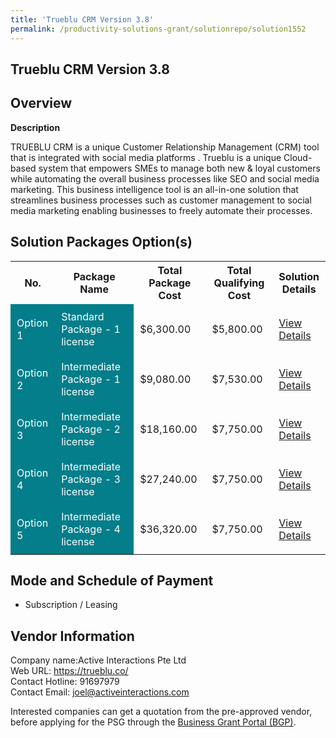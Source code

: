 ```yaml
---
title: 'Trueblu CRM Version 3.8'
permalink: /productivity-solutions-grant/solutionrepo/solution1552
---
```


## Trueblu CRM Version 3.8

## Overview

**Description**

TRUEBLU CRM is a unique Customer Relationship Management (CRM) tool that is integrated with social media platforms . Trueblu is a unique Cloud-based system that empowers SMEs to manage both new & loyal customers while automating the overall business processes like SEO and social media marketing. This business intelligence tool is an all-in-one solution that streamlines business processes such as customer management to social media marketing enabling businesses to freely automate their processes.

## Solution Packages Option(s)

<table>
<tr>
<th><b>No.</b></th>
<th><b>Package Name</b></th>
<th><b>Total Package Cost</b></th>
<th><b>Total Qualifying Cost</b></th>
<th><b>Solution Details</b></th>
</tr>
<tr>
<td style='padding: 10px; background-color: #037E8A; color: #FFFFFF;'>Option 1</td>
<td style='padding: 10px; background-color: #037E8A; color: #FFFFFF;'>Standard Package - 1 license</td>
<td style='padding: 10px;'>$6,300.00</td>
<td style='padding: 10px;'>$5,800.00</td>
<td style='padding: 10px;'><a href='/images/psg/Active_Interactions_Trueblu_CRM_Ver3_8_05102023_Desensitised_Annex3_Part1.pdf' target='_blank'>View Details</a></td>
</tr>
<tr>
<td style='padding: 10px; background-color: #037E8A; color: #FFFFFF;'>Option 2</td>
<td style='padding: 10px; background-color: #037E8A; color: #FFFFFF;'>Intermediate Package - 1  license</td>
<td style='padding: 10px;'>$9,080.00</td>
<td style='padding: 10px;'>$7,530.00</td>
<td style='padding: 10px;'><a href='/images/psg/Active_Interactions_Trueblu_CRM_Ver3_8_05102023_Desensitised_Annex3_Part2.pdf' target='_blank'>View Details</a></td>
</tr>
<tr>
<td style='padding: 10px; background-color: #037E8A; color: #FFFFFF;'>Option 3</td>
<td style='padding: 10px; background-color: #037E8A; color: #FFFFFF;'>Intermediate Package - 2  license</td>
<td style='padding: 10px;'>$18,160.00</td>
<td style='padding: 10px;'>$7,750.00</td>
<td style='padding: 10px;'><a href='/images/psg/Active_Interactions_Trueblu_CRM_Ver3_8_05102023_Desensitised_Annex3_Part3.pdf' target='_blank'>View Details</a></td>
</tr>
<tr>
<td style='padding: 10px; background-color: #037E8A; color: #FFFFFF;'>Option 4</td>
<td style='padding: 10px; background-color: #037E8A; color: #FFFFFF;'> Intermediate Package - 3  license</td>
<td style='padding: 10px;'>$27,240.00</td>
<td style='padding: 10px;'>$7,750.00</td>
<td style='padding: 10px;'><a href='/images/psg/Active_Interactions_Trueblu_CRM_Ver3_8_05102023_Desensitised_Annex3_Part4.pdf' target='_blank'>View Details</a></td>
</tr>
<tr>
<td style='padding: 10px; background-color: #037E8A; color: #FFFFFF;'>Option 5</td>
<td style='padding: 10px; background-color: #037E8A; color: #FFFFFF;'> Intermediate Package - 4  license</td>
<td style='padding: 10px;'>$36,320.00</td>
<td style='padding: 10px;'>$7,750.00</td>
<td style='padding: 10px;'><a href='/images/psg/Active_Interactions_Trueblu_CRM_Ver3_8_05102023_Desensitised_Annex3_Part5.pdf' target='_blank'>View Details</a></td>
</tr>
</table>

## Mode and Schedule of Payment

 - Subscription / Leasing

## Vendor Information

 Company name:Active Interactions Pte Ltd<br>Web URL: https://trueblu.co/ <br>Contact Hotline: 91697979 <br>Contact Email: joel@activeinteractions.com 

Interested companies can get a quotation from the pre-approved vendor, before applying for the PSG through the <a href='https://www.businessgrants.gov.sg/' target='_blank' rel='noopener'>Business Grant Portal (BGP)</a>.

<script src="/jquery/resize-tables.js"></script>
